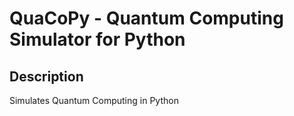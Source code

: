 # QuaCoPy - Quantum Computing Simulator for Python

## Description

Simulates Quantum Computing in Python